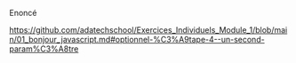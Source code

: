 Enoncé

https://github.com/adatechschool/Exercices_Individuels_Module_1/blob/main/01_bonjour_javascript.md#optionnel-%C3%A9tape-4--un-second-param%C3%A8tre
